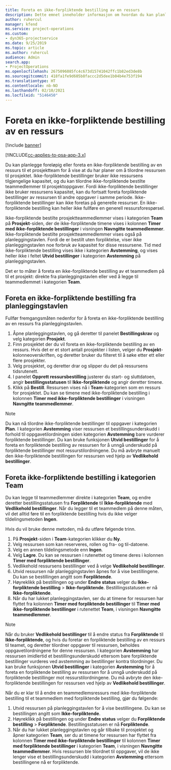 ```yaml
---
title: Foreta en ikke-forpliktende bestilling av en ressurs
description: Dette emnet inneholder informasjon om hvordan du kan planlegge løst eller foreta en uforpliktende bestilling av prosjektteammedlemmer.
author: ruhercul
manager: kfend
ms.service: project-operations
ms.custom:
- dyn365-projectservice
ms.date: 9/25/2019
ms.topic: article
ms.author: ruhercul
audience: Admin
search.app:
- ProjectOperations
ms.openlocfilehash: 2675096085fc4c673d15741042ffc1b82ed3de8b
ms.sourcegitcommit: 418fa1fe9d605b8faccc2d5dee1b04b4e753f194
ms.translationtype: HT
ms.contentlocale: nb-NO
ms.lasthandoff: 02/10/2021
ms.locfileid: "5146450"
---
```

# <a name="soft-book-a-resource"></a>Foreta en ikke-forpliktende bestilling av en ressurs

[!include [banner](../includes/psa-now-project-operations.md)]

[!INCLUDE[cc-applies-to-psa-app-3.x](../includes/cc-applies-to-psa-app-3x.md)]

Du kan planlegge foreløpig eller foreta en ikke-forpliktende bestilling av en ressurs til et prosjektteam for å vise at du har planer om å tilordne ressursen til prosjektet. Ikke-forpliktende bestillinger bruker ikke ressursens tilgjengelige kapasitet, og du kan tilordne ikke-forpliktende bestilte teammedlemmer til prosjektoppgaver. Fordi ikke-forpliktende bestillinger ikke bruker ressursens kapasitet, kan du fortsatt foreta forpliktende bestillinger av ressursen til andre oppgaver i samme periode. Ikke-forpliktende bestillinger kan ikke foretas på generelle ressurser. En ikke-forpliktende bestilling kan heller ikke fullføre en generell ressursforespørsel.

Ikke-forpliktende bestilte prosjektteammedlemmer vises i kategorien **Team** på **Prosjekt**-siden, der de ikke-forpliktende timene vises i kolonnen **Timer med ikke-forpliktende bestillinger** i visningen **Navngitte teammedlemmer**. Ikke-forpliktende bestilte prosjektteammedlemmer vises også på planleggingstavlen. Fordi de er bestilt uten forpliktelse, viser ikke planleggingstavlen noe forbruk av kapasitet for disse ressursene. Tid med ikke-forpliktende bestilling vises ikke i kategorien **Avstemming**, og vises heller ikke i feltet **Utvid bestillinger** i kategorien **Avstemming** på planleggingstavlen. 

Det er to måter å foreta en ikke-forpliktende bestilling av et teammedlem på til et prosjekt: direkte fra planleggingstavlen eller ved å legge til teammedlemmet i kategorien **Team**. 

## <a name="soft-book-from-the-schedule-board"></a>Foreta en ikke-forpliktende bestilling fra planleggingstavlen
Fullfør fremgangsmåten nedenfor for å foreta en ikke-forpliktende bestilling av en ressurs fra planleggingstavlen. 

1. Åpne planleggingstavlen, og gå deretter til panelet **Bestillingskrav** og velg kategorien **Prosjekt**.
2. Finn prosjektet der du vil foreta en ikke-forpliktende bestilling av en ressurs. Hvis det er et stort antall prosjekter i listen, velger du **Prosjekt**-kolonneoverskriften, og deretter bruker du filteret til å søke etter ett eller flere prosjekter.
3. Velg prosjektet, og deretter drar og slipper du det på ressursens tidsrutenett.
5. I panelet **Opprett ressursbestilling** justerer du start- og sluttdatoen, angir **bestillingsstatusen** til **Ikke-forpliktende** og angir deretter timene. 
6. Klikk på **Bestill**. Ressursen vises nå i **Team**-kategorien som en ressurs for prosjektet. Du kan se timene med ikke-forpliktende bestilling i kolonnen **Timer med ikke-forpliktende bestillinger** i visningen **Navngitte teammedlemmer**.

> [!NOTE]
> Du kan nå tilordne ikke-forpliktende bestillinger til oppgaver i kategorien **Plan**. I kategorien **Avstemming** viser ressursen et bestillingsunderskudd i forhold til oppgavetilordningen siden kategorien **Avstemming** bare vurderer forpliktende bestillinger. Du kan bruke funksjonen **Utvid bestillinger** for å foreta en forpliktende bestilling av ressursen for å unngå underskudd på forpliktende bestillinger mot ressurstilordningene. Du må avbryte manuelt den ikke-forpliktende bestillingen for ressursen ved hjelp av **Vedlikehold bestillinger**.

## <a name="soft-book-on-the-team-tab"></a>Foreta ikke-forpliktende bestilling i kategorien Team

Du kan legge til teammedlemmer direkte i kategorien **Team**, og endre deretter bestillingsstatusen fra **Forpliktende** til **Ikke-forpliktende** med **Vedlikehold bestillinger**. Når du legger til et teammedlem på denne måten, vil det alltid føre til en forpliktende bestilling hvis du ikke velger tildelingsmetoden **Ingen**.

Hvis du vil bruke denne metoden, må du utføre følgende trinn.

1. På **Prosjekt**-siden i **Team**-kategorien klikker du **Ny**.
2. Velg ressursen som kan reserveres, rollen og fra- og til-datoene.
3. Velg en annen tildelingsmetode enn **Ingen**.
4. Velg **Lagre**. Du kan se ressursen i rutenettet og timene deres i kolonnen **Timer med forpliktende bestillinger**.
5. Vedlikehold ressursens bestillinger ved å velge **Vedlikehold bestillinger**.
6. Utvid ressursen når planleggingstavlen åpnes for å vise bestillingene. Du kan se bestillingen angitt som **Forpliktende**.
7. Høyreklikk på bestillingen og under **Endre status** velger du **Ikke-forpliktende bestilling** \> **Ikke-forpliktende**. Bestillingsstatusen er nå **Ikke-forpliktende**.
8. Når du har lukket planleggingstavlen, ser du at timene for ressursen har flyttet fra kolonnen **Timer med forpliktende bestillinger** til **Timer med ikke-forpliktende bestillinger** i rutenettet **Team**, i visningen **Navngitte teammedlemmer**.

> [!NOTE]
> Når du bruker **Vedlikehold bestillinger** til å endre status fra **Forpliktende** til **Ikke-forpliktende**, og hvis du foretar en forpliktende bestilling av en ressurs til teamet, og deretter tilordner oppgaver til ressursen, beholdes oppgavetilordningene for denne ressursen. I kategorien **Avstemming** har ressursen imidlertid et bestillingsunderskudd ettersom bare forpliktende bestillinger vurderes ved avstemming av bestillinger kontra tilordninger. Du kan bruke funksjonen **Utvid bestillinger** i kategorien **Avstemming** for å foreta en forpliktende bestilling av ressursen for å unngå underskudd på forpliktende bestillinger mot ressurstilordningene. Du må avbryte den ikke-forpliktende bestillingen for ressursen ved hjelp av **Vedlikehold bestillinger**.

Når du er klar til å endre en teammedlemsressurs med ikke-forpliktende bestilling til et teammedlem med forpliktende bestilling, gjør du følgende:

1. Utvid ressursen på planleggingstavlen for å vise bestillingene. Du kan se bestillingen angitt som **Ikke-forpliktende**.
2. Høyreklikk på bestillingen og under **Endre status** velger du **Forpliktende bestilling** \> **Forpliktende**. Bestillingsstatusen er nå **Forpliktende**.
3. Når du har lukket planleggingstavlen og går tilbake til prosjektet og åpner kategorien **Team**, ser du at timene for ressursen har flyttet fra kolonnen **Timer med ikke-forpliktende bestillinger** til kolonnen **Timer med forpliktende bestillinger** i kategorien **Team**, i visningen **Navngitte teammedlemmer**. Hvis ressursen ble tilordnet til oppgaver, vil de ikke lenger vise et bestillingsunderskudd i kategorien **Avstemming** ettersom bestillingene nå er forpliktende.

